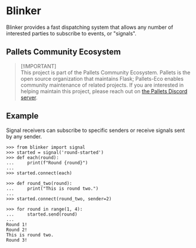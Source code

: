 # Blinker

Blinker provides a fast dispatching system that allows any number of
interested parties to subscribe to events, or "signals".


## Pallets Community Ecosystem

> [!IMPORTANT]\
> This project is part of the Pallets Community Ecosystem. Pallets is the open
> source organization that maintains Flask; Pallets-Eco enables community
> maintenance of related projects. If you are interested in helping maintain
> this project, please reach out on [the Pallets Discord server][discord].
>
> [discord]: https://discord.gg/pallets


## Example

Signal receivers can subscribe to specific senders or receive signals
sent by any sender.

```pycon
>>> from blinker import signal
>>> started = signal('round-started')
>>> def each(round):
...     print(f"Round {round}")
...
>>> started.connect(each)

>>> def round_two(round):
...     print("This is round two.")
...
>>> started.connect(round_two, sender=2)

>>> for round in range(1, 4):
...     started.send(round)
...
Round 1!
Round 2!
This is round two.
Round 3!
```
